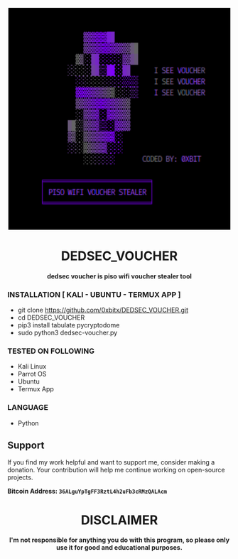 
<p align="center">
<img src="https://github.com/0xbitx/DEDSEC_VOUCHER/blob/main/banner.png", width="500", height="500">
</p>

<h1 align="center"> DEDSEC_VOUCHER </h1>
<h4 align="center">dedsec voucher is piso wifi voucher stealer tool</h4>

### INSTALLATION [ KALI - UBUNTU - TERMUX APP  ]
* git clone https://github.com/0xbitx/DEDSEC_VOUCHER.git
* cd DEDSEC_VOUCHER
* pip3 install tabulate pycryptodome
* sudo python3 dedsec-voucher.py

### TESTED ON FOLLOWING
* Kali Linux 
* Parrot OS 
* Ubuntu
* Termux App

### LANGUAGE 
* Python


## Support

If you find my work helpful and want to support me, consider making a donation. Your contribution will help me continue working on open-source projects.

**Bitcoin Address: `36ALguYpTgFF3RztL4h2uFb3cRMzQALAcm`**


<h1 align="center"> DISCLAIMER </h1>

<h4 align="center">I'm not responsible for anything you do with this program, so please only use it for good and educational purposes. </h4>

